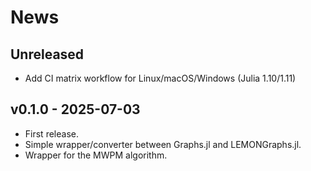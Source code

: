 # News

## Unreleased

- Add CI matrix workflow for Linux/macOS/Windows (Julia 1.10/1.11)

## v0.1.0 - 2025-07-03

- First release.
- Simple wrapper/converter between Graphs.jl and LEMONGraphs.jl.
- Wrapper for the MWPM algorithm.

